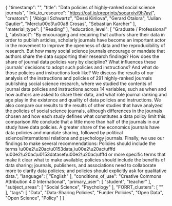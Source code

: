 {
    "timestamp": "",
    "title": "Data policies of highly-ranked social science journals",
    "link_to_resource": "https://osf.io/preprints/socarxiv/9h7ay/",
    "creators": [
        "Abigail Schwartz",
        "Dessi Kirilova",
        "Gerard Otalora",
        "Julian Gautier",
        "Merc\u00c3\u00a8 Crosas",
        "Sebastian Karcher"
    ],
    "material_type": [
        "Reading"
    ],
    "education_level": [
        "Graduate / Professional"
    ],
    "abstract": "By encouraging and requiring that authors share their data in order to publish articles, scholarly journals have become an important actor in the movement to improve the openness of data and the reproducibility of research. But how many social science journals encourage or mandate that authors share the data supporting their research findings? How does the share of journal data policies vary by discipline? What influences these journals' decisions to adopt such policies and instructions? And what do those policies and instructions look like? We discuss the results of our analysis of the instructions and policies of 291 highly-ranked journals publishing social science research, where we studied the contents of journal data policies and instructions across 14 variables, such as when and how authors are asked to share their data, and what role journal ranking and age play in the existence and quality of data policies and instructions. We also compare our results to the results of other studies that have analyzed the policies of social science journals, although differences in the journals chosen and how each study defines what constitutes a data policy limit this comparison.We conclude that a little more than half of the journals in our study have data policies. A greater share of the economics journals have data policies and mandate sharing, followed by political science/international relations and psychology journals. Finally, we use our findings to make several recommendations: Policies should include the terms \u00e2\u20ac\u0153data,\u00e2\u20ac\ufffd \u00e2\u20ac\u0153dataset\u00e2\u20ac\ufffd or more specific terms that make it clear what to make available; policies should include the benefits of data sharing; journals, publishers, and associations need to collaborate more to clarify data policies; and policies should explicitly ask for qualitative data.",
    "language": [
        "English"
    ],
    "conditions_of_use": "Creative Commons Attribution 4.0 International",
    "primary_user": [
        "student",
        "teacher"
    ],
    "subject_areas": [
        "Social Science",
        "Psychology"
    ],
    "FORRT_clusters": [
        ""
    ],
    "tags": [
        "Data",
        "Data-Sharing Policies",
        "Funder Policies",
        "Open Data",
        "Open Science",
        "Policy"
    ]
}